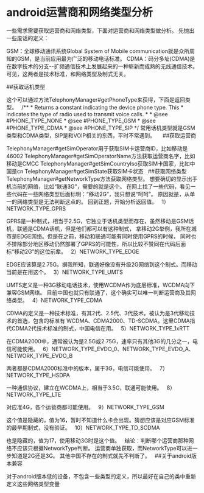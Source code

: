 ﻿# android运营商和网络类型分析
一些需求需要获取运营商和网络类型，下面对运营商和网络类型做分析。
先抛出一些废话的定义：

GSM：全球移动通讯系统Global System of Mobile communication就是众所周知的GSM，是当前应用最为广泛的移动电话标准。
CDMA：码分多址(CDMA)是在数字技术的分支--扩频通信技术上发展起来的一种崭新而成熟的无线通信技术。
可见，这两者是技术标准，和网络类型及制式无关。

##获取话机类型

这个可以通过方法TelephonyManager#getPhoneType来获得，下面是返回类型。
 
/**
     * Returns a constant indicating the device phone type.  This
     * indicates the type of radio used to transmit voice calls.
     *
     * @see #PHONE_TYPE_NONE
     * @see #PHONE_TYPE_GSM
     * @see #PHONE_TYPE_CDMA
     * @see #PHONE_TYPE_SIP
     */
常用话机类型就是GSM类型和CDMA类型，SIP是和VOIP相关的东西，平时不常遇到。
 
 
##获取运营商

TelephonyManager#getSimOperator用于获取SIM卡运营商ID，比如移动是46002
TelephonyManager#getSimOperatorName方法获取运营商名字，比如移动是CMCC
TelephonyManager#getSimCountryIso获取SIM卡国家，比如中国是cn
TelephonyManager#getSimState获取SIM卡状态
 
##获取网络类型
TelephonyManager#getNetworkType方法获取网络类型。
想要确切的显示出手机当前的网络，比如“联通3G”，需要的就是这个。
在网上找了一些代码，看见一些代码在一些网络类型后面标明：“移动2G”，我只想说“呵呵”。
原因就是，从单一的网络类型是无法判断这点的。
回到正题，开始分析返回值。
 
1）NETWORK_TYPE_GPRS

GPRS是一种制式，相当于2.5G，它独立于话机类型而存在，虽然移动是GSM话机，联通是CDMA话机，但是他们都可以有这种制式，
拿移动2G举例，我所在城市是EDGE网络。但是在之前，移动和联通可能有同时使用GPRS的时候，
同时也不排除部分地区移动仍然部署了GPRS的可能性，所以比较不赞同在代码后面标“移动2G”的这位前辈。
 
2）NETWORK_TYPE_EDGE

EDGE应该算是2.75G。据我所知，联通好像没有升级2G网络到这个制式。而移动当前是在用这个。
 
3）NETWORK_TYPE_UMTS

UMTS定义是一种3G移动电话技术，使用WCDMA作为底层标准，WCDMA向下兼容GSM网络。
目前中国也就只有联通了，这个确实可以唯一判断运营商及其网络类型。
 
4）NETWORK_TYPE_CDMA

CDMA的定义是一种技术标准，有其2代、2.5代、3代技术。被认为是3代移动技术的首选，包含的标准有
WCDMA、CDMA2000、TD-SCDMA。这里CDMA指代CDMA2代技术标准的制式，中国电信在用。
 
5）NETWORK_TYPE_1xRTT

在CDMA2000中，通常被认为是2.5G或2.75G，速率只有其他3G的几分之一，电信可能使用。
 
6）NETWORK_TYPE_EVDO_0、NETWORK_TYPE_EVDO_A、NETWORK_TYPE_EVDO_B

两者都是CDMA2000标准中的版本，属于3G，电信可能使用。
 
7）NETWORK_TYPE_HSDPA

一种通信协议，建立在WCDMA上，相当于3.5G，联通可能使用。
 
8）NETWORK_TYPE_LTE

对应准4G，各个运营商都可能使用。
 
9）NETWORK_TYPE_GSM

这个值是隐藏的，值为16，暂时不知道什么卡会出现。猜想应该是对应GSM标准的最早期制式，没有验证。
 
10）NETWORK_TYPE_TD_SCDMA

也是隐藏的，值为17，使用移动3G时是这个值。
 
结论：判断哪个运营商那种网络不应该只根据NetworkType判断。
运营商单独获取，而NetworkType可以进一步知道是2G还是3G。
其他中国不存在的制式就先不判断了。
 
##关于android版本兼容

对于android版本低的设备，不包含一些类型的定义，所以最好在自己的类中重新定义这些网络类型变量



